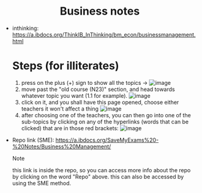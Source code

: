 <div align="center">
  
# Business notes

</div>

- inthinking: https://a.ibdocs.org/ThinkIB_InThinking/bm_econ/businessmanagement.html
  # Steps (for illiterates)
  
  1. press on the plus (+) sign to show all the topics -> ![image](https://github.com/ahmedosama160/IB-Seniors-2025/assets/59126305/7b445750-5202-438a-af23-b2ad30e64914)
  2. move past the "old course (N23)" section, and head towards whatever topic you want (1.1 for example). ![image](https://github.com/ahmedosama160/IB-Seniors-2025/assets/59126305/4882fba8-6159-4b91-bc76-b776e70e2c72)
  3. click on it, and you shall have this page opened, choose either teachers it won't affect a thing ![image](https://github.com/ahmedosama160/IB-Seniors-2025/assets/59126305/8bc93325-fbb3-450d-95c6-a47f2af09399)
  4. after choosing one of the teachers, you can then go into one of the sub-topics by clicking on any of the hyperlinks (words that can be clicked) that are in those red brackets: ![image](https://github.com/ahmedosama160/IB-Seniors-2025/assets/59126305/3122f665-cf88-4fd8-ad41-b46b1d923563)
- Repo link (SME): https://a.ibdocs.org/SaveMyExams%20-%20Notes/Business%20Management/
  > [!NOTE]
  > this link is inside the repo, so you can access more info about the repo by clicking on the word "Repo" above.
  > this can also be accessed by using the SME method.
